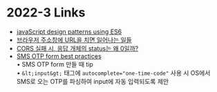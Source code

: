 <h1>2022-3 Links</h1><ul><li><a href="https://loredanacirstea.github.io/es6-design-patterns">javaScript design patterns using ES6</a></li><li><a href="https://maxkim-j.github.io/posts/packet-travel">브라우저 주소창에 URL을 치면 일어나는 일들</a></li><li><a href="https://huns.me/development/2297">CORS 실패 시, 응답 개체의 status는 왜 0일까?</a></li><li><a href="https://web.dev/sms-otp-form/">SMS OTP form best practices</a><br>• SMS OTP form 만들 때 tip<br>• <code>&amp;lt;input&amp;gt;</code> 태그에 <code>autocomplete=&quot;one-time-code&quot;</code>  사용 시 OS에서 SMS로 오는 OTP를 파싱하여 input에 자동 입력되도록 제안</li></ul>